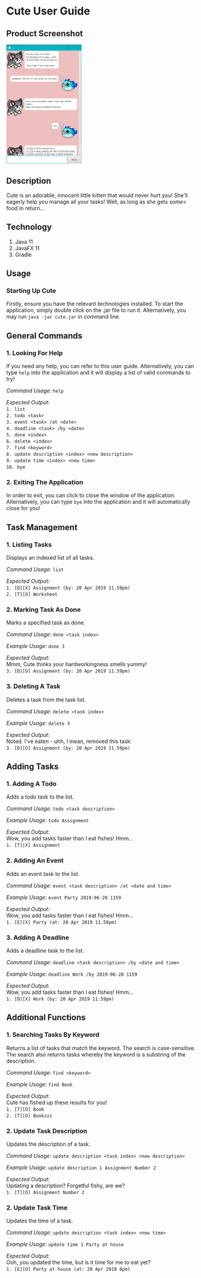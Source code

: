 # Cute User Guide

## Product Screenshot
<img src="./Ui.png" width="200">

## Description
Cute is an adorable, innocent little kitten that would never hurt you! She'll eagerly help you manage all your tasks! Well, as long as she gets <i>some<</i> food in return...

## Technology
1. Java 11
2. JavaFX 11
3. Gradle

## Usage

### Starting Up Cute
Firstly, ensure you have the relevant technologies installed.
To start the application, simply double click on the .jar file to run it.
Alternatively, you may run `java -jar cute.jar` in command line.

## General Commands
### 1. Looking For Help
If you need any help, you can refer to this user guide.
Alternatively, you can type `help` into the application and it will display a list of valid commands to try!

*Command Usage*:
`help`

*Expected Output*:<br>
`1. list`<br>
`2. todo <task>`<br>
`3. event <task> /at <date>`<br>
`4. deadline <task> /by <date>`<br>
`5. done <index>`<br>
`6. delete <index>`<br>
`7. find <keyword>`<br>
`8. update description <index> <new description>`<br>
`9. update time <index> <new time>`<br>
`10. bye`

### 2. Exiting The Application
In order to exit, you can click to close the window of the application.
Alternatively, you can type `bye` into the application and it will automatically close for you!

##  Task Management
### 1. Listing Tasks
Displays an indexed list of all tasks.

*Command Usage*:
`list`

*Expected Output*:<br>
`1. [D][X] Assignment (by: 20 Apr 2019 11.59pm)`<br>
`2. [T][O] Worksheet`

### 2. Marking Task As Done
Marks a specified task as done.

*Command Usage*:
`done <task index>`

*Example Usage*:
`done 3`

*Expected Output*:<br>
Mmm, Cute thinks your hardworkingness smells yummy!<br>
`3. [D][O] Assignment (by: 20 Apr 2019 11.59pm)`

### 3. Deleting A Task
Deletes a task from the task list.

*Command Usage*:
`delete <task index>`

*Example Usage:*
`delete 3`

*Expected Output*:<br>
Noted. I've eaten - uhh, I mean, removed this task:<br>
`3. [D][O] Assignment (by: 20 Apr 2019 11.59pm)`

## Adding Tasks
### 1. Adding A Todo
Adds a todo task to the list.

*Command Usage*:
`todo <task description>`

*Example Usage*:
`todo Assignment`

*Expected Output*:<br>
Wow, you add tasks faster than I eat fishes! Hmm...<br>
`1. [T][X] Assignment`

### 2. Adding An Event
Adds an event task to the list.

*Command Usage*:
`event <task description> /at <date and time>`

*Example Usage*:
`event Party 2019-06-20 1159`

*Expected Output*:<br>
Wow, you add tasks faster than I eat fishes! Hmm...<br>
`1. [E][X] Party (at: 20 Apr 2019 11.59pm)`

### 3. Adding A Deadline
Adds a deadline task to the list.

*Command Usage*:
`deadline <task description> /by <date and time>`

*Example Usage*:
`deadline Work /by 2019-06-20 1159`

*Expected Output*:<br>
Wow, you add tasks faster than I eat fishes! Hmm...<br>
`1. [D][X] Work (by: 20 Apr 2019 11.59pm)`

## Additional Functions
### 1. Searching Tasks By Keyword
Returns a list of tasks that match the keyword. The search is case-sensitive. The search also returns tasks whereby the keyword is a substring of the description.

*Command Usage*:
`find <keyword>`

*Example Usage*:
`find Book`

*Expected Output*:<br>
Cute has fished up these results for you!<br>
`1. [T][O] Book`<br>
`2. [T][O] Bookzzz`

### 2. Update Task Description
Updates the description of a task.

*Command Usage*:
`update description <task index> <new description>`

*Example Usage*:
`update description 1 Assignment Number 2`

*Expected Output*:<br>
Updating a description? Forgetful fishy, are we?<br>
`1. [T][O] Assignment Number 2`

### 2. Update Task Time
Updates the time of a task.

*Command Usage*:
`update description <task index> <new time>`

*Example Usage*:
`update time 1 Party at house`

*Expected Output*:<br>
Ooh, you updated the time, but is it time for me to eat yet?<br>
`1. [E][O] Party at house (at: 20 Apr 2019 8pm)`